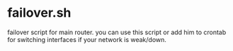 # failover.sh
failover script for main router.
you can use this script or add him to crontab for switching interfaces if your network is weak/down.
